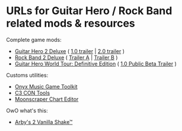# URLs for Guitar Hero / Rock Band related mods & resources

Complete game mods:
- [Guitar Hero 2 Deluxe](https://gh2-deluxe.neocities.org) ( [1.0 trailer](https://www.youtube.com/watch?v=iQTEmyWXvKA) | [2.0 trailer](https://www.youtube.com/watch?v=jWCUA6ekpL0) )
- [Rock Band 2 Deluxe](https://rb2-deluxe.neocities.org/) ( [Trailer A](https://www.youtube.com/watch?v=r75fvtEyZKI) | [Trailer B](https://www.youtube.com/watch?v=3uJfce3MoGs) )
- [Guitar Hero World Tour: Definitive Edition](https://ghwt.de) ( [1.0 Public Beta Trailer](https://www.youtube.com/watch?v=r75fvtEyZKI) )

Customs utilities:
- [Onyx Music Game Toolkit](https://github.com/mtolly/onyxite-customs)
- [C3 CON Tools](https://drive.google.com/file/d/1R4NaC6f0pcATiZogARl_4sWtoG7LLifo/view)
- [Moonscraper Chart Editor](https://github.com/FireFox2000000/Moonscraper-Chart-Editor)

OwO what's this:
- [Arby's 2 Vanilla Shake™](https://bit.ly/arbystwovanilla)
